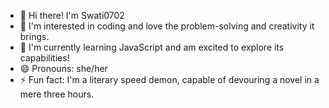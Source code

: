 
- 👋 Hi there! I'm Swati0702
- 👀 I'm interested in coding and love the problem-solving and creativity it brings.
- 🌱 I'm currently learning JavaScript and am excited to explore its capabilities!
- 😄 Pronouns: she/her 
- ⚡ Fun fact: 
      I'm a literary speed demon, capable of devouring a novel in a mere three hours.


